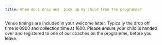 ```yaml
---
title: When do i drop and  pick up my child from the programme?
---
```

Venue timings are included in your welcome letter. Typically the drop off time is 0900 and collection time at 1600. Please ensure your child is handed over and registered to one of our coaches on the programme, before you leave.
